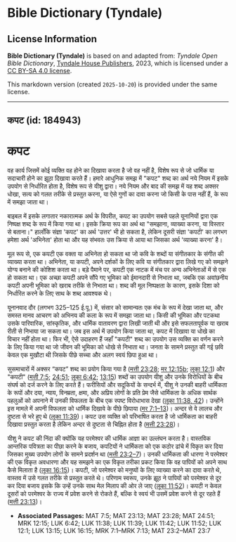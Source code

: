 # Bible Dictionary (Tyndale)

## License Information

**Bible Dictionary (Tyndale)** is based on and adapted from: _Tyndale Open Bible Dictionary_, [Tyndale House Publishers](https://tyndaleopenresources.com/), 2023, which is licensed under a [CC BY-SA 4.0 license](https://creativecommons.org/licenses/by-sa/4.0/legalcode.en).

This markdown version (created `2025-10-20`) is provided under the same license.



--------------------------------

## कपट (id: 184943)

कपट
===

वह कार्य जिसमें कोई व्यक्ति वह होने का दिखावा करता है जो वह नहीं है, विशेष रूप से जो धार्मिक या सदाचारी होने का झूठा दिखावा करते हैं। हमारे आधुनिक समझ में "कपट" शब्द का अर्थ नये नियम में इसके उपयोग से निर्धारित होता है, विशेष रूप से यीशु द्वारा। नये नियम और बाद की समझ में यह शब्द अक्सर धोखा, सत्य को गलत तरीके से प्रस्तुत करना, या ऐसे गुणों का दावा करना जो किसी के पास नहीं हैं, के रूप में समझा जाता था।

बाइबल में इसके लगातार नकारात्मक अर्थ के विपरीत, कपट का उपयोग सबसे पहले यूनानियों द्वारा एक निष्पक्ष शब्द के रूप में किया गया था। इसके क्रिया रूप का अर्थ था "समझाना, व्याख्या करना, या विस्तार से बताना।" हालाँकि संज्ञा 'कपट' का अर्थ 'उत्तर' भी हो सकता है, लेकिन दूसरी संज्ञा 'कपटी' का लगभग हमेशा अर्थ 'अभिनेता' होता था और यह संभवतः उस क्रिया से आया था जिसका अर्थ 'व्याख्या करना' है।

मूल रूप से, एक कपटी एक वक्ता या अभिनेता हो सकता था जो कवि के शब्दों या संगीतकार के संगीत की व्याख्या करता था। अभिनेता, या कपटी, अपने दर्शकों के लिए कवि या संगीतकार द्वारा लिखे गए को समझने योग्य बनाने की कोशिश करता था। बड़े पैमाने पर, कपटी एक नाटक में मंच पर अन्य अभिनेताओं में से एक हो सकता था। एक अच्छा कपटी अपने सौंपे गए भूमिका को ईमानदारी से निभाता था, जबकि एक अवांछनीय कपटी अपनी भूमिका को खराब तरीके से निभाता था। शब्द की मूल निष्पक्षता के कारण, इसके दिशा को निर्धारित करने के लिए साथ के शब्द आवश्यक थे।

यूनानवाद दौर (लगभग 325–125 ई.पू.) में, संसार को सामान्यतः एक मंच के रूप में देखा जाता था, और समस्त मानव आचरण को अभिनय की कला के रूप में समझा जाता था। किसी की भूमिका और पटकथा उसके पारिवारिक, सांस्कृतिक, और धार्मिक वातावरण द्वारा लिखी जाती थी और इसे सफलतापूर्वक या खराब रीती से निभाया जा सकता था। जब इस अर्थ में उपयोग किया जाता था, कपट में दिखावा या धोखे का विचार नहीं होता था। फिर भी, ऐसे उदाहरण हैं जहाँ "कपटी" शब्द का उपयोग उस व्यक्ति का वर्णन करने के लिए किया गया था जो जीवन की भूमिका को धोखे से निभाता था। जनता के सामने प्रस्तुत की गई छवि केवल एक मुखौटा थी जिसके पीछे सच्चा और अलग स्वयं छिपा हुआ था।  
  
सुसमाचारों में अक्सर “कपट” शब्द का प्रयोग किया गया है ([मत्ती 23:28](https://ref.ly/Matt23:28); [मर 12:15b](https://ref.ly/Mark12:15); [लूका 12:1](https://ref.ly/Luke12:1)) और "कपटी" ([मत्ती 7:5](https://ref.ly/Matt7:5); [24:51](https://ref.ly/Matt24:51); [लूका 6:42](https://ref.ly/Luke6:42); [13:15](https://ref.ly/Luke13:15)) शब्दों का उपयोग यीशु और उनके विरोधियों के बीच संघर्ष को दर्ज करने के लिए करते हैं। फरीसियों और सदूकियों के सन्दर्भ में, यीशु ने उनकी बाहरी धार्मिकता के रूपों और दया, न्याय, विनम्रता, क्षमा, और अप्रिय लोगों के प्रति प्रेम जैसे धार्मिकता के अधिक सार्थक पहलुओं को अपनाने में उनकी विफलता के बीच एक स्पष्ट विरोधाभास देखा ([लूका 11:38, 42](https://ref.ly/Luke11:38,Luke11:42))। उन्होंने इस मामले में अपनी विफलता को धार्मिक दिखावे के पीछे छिपाया ([मर 7:1–13](https://ref.ly/Mark7:1-Mark7:13))। अन्दर से वे लालच और दुष्टता से भरे हुए थे ([लूका 11:39](https://ref.ly/Luke11:39))। कपट उस व्यक्ति को परिभाषित करता है जो धार्मिकता का बाहरी दिखावा प्रस्तुत करता है लेकिन अन्दर से दुष्टता से चिह्नित होता है ([मत्ती 23:28](https://ref.ly/Matt23:28))।

यीशु ने कपट की निंदा की क्योंकि यह परमेश्‍वर की धार्मिक आज्ञा का उल्लंघन करता है। वास्तविक आन्तरिक पवित्रता का पीछा करने के बजाय, कपटियों ने धार्मिकता को एक कठोर ढांचे में विकृत कर दिया जिसका मुख्य उपयोग लोगों के सामने प्रदर्शन था ([मत्ती 23:2–7](https://ref.ly/Matt23:2-Matt23:7))। उनकी धार्मिकता की धारणा ने परमेश्वर की एक विकृत अवधारणा और यह समझने का एक विकृत तरीका प्रकट किया कि वह पापियों को अपने साथ कैसे मिलाता है ([लूका 16:15](https://ref.ly/Luke16:15))। कपटी, जो परमेश्वर को मनुष्यों के लिए व्याख्या करने का दावा करते थे, वास्तव में उसे गलत तरीके से प्रस्तुत करते थे। परिणाम स्वरूप, उनके झूठ ने पापियों को परमेश्वर से दूर कर दिया बजाय इसके कि उन्हें उनके साथ मेल मिलाप की ओर ले जाए ([लूका 11:52](https://ref.ly/Luke11:52))। कपटी न केवल दूसरों को परमेश्वर के राज्य में प्रवेश करने से रोकते हैं, बल्कि वे स्वयं भी उसमें प्रवेश करने से दूर रहते हैं ([मत्ती 23:13](https://ref.ly/Matt23:13))।

* **Associated Passages:** MAT 7:5; MAT 23:13; MAT 23:28; MAT 24:51; MRK 12:15; LUK 6:42; LUK 11:38; LUK 11:39; LUK 11:42; LUK 11:52; LUK 12:1; LUK 13:15; LUK 16:15; MRK 7:1–MRK 7:13; MAT 23:2–MAT 23:7

